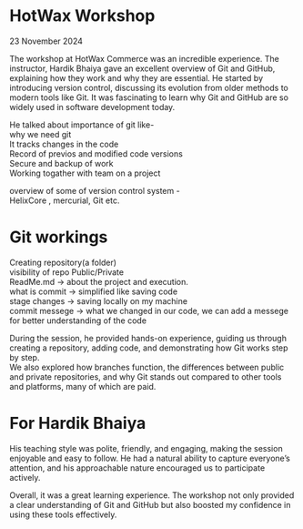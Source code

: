 # HotWax Workshop  

23 November 2024  

The workshop at HotWax Commerce was an incredible experience. The instructor, Hardik Bhaiya gave an excellent overview of Git and GitHub, explaining how they work and why they are essential.
He started by introducing version control, discussing its evolution from older methods to modern tools like Git. It was fascinating to learn why Git and GitHub are so widely used in software development today.  

He talked about importance of git like-  
why we need git  
It tracks changes in the code  
Record of previos and modified code versions  
Secure and backup of work  
Working togather with team on a project  

overview of some of version control system -  
HelixCore , mercurial, Git etc.  

# Git workings
Creating repository(a folder)   
visibility of repo Public/Private  
ReadMe.md -> about the project and execution.    
what is commit -> simplified like saving code  
stage changes  -> saving locally on my machine  
commit messege -> what we changed in our code, we can add a messege for better understanding of the code  


During the session, he provided hands-on experience, guiding us through creating a repository, adding code, and demonstrating how Git works step by step.  
We also explored how branches function, the differences between public and private repositories, and why Git stands out compared to other tools and platforms, many of which are paid.  


# For Hardik Bhaiya
His teaching style was polite, friendly, and engaging, making the session enjoyable and easy to follow. He had a natural ability to capture everyone’s attention, and his approachable nature encouraged us to participate actively.  

Overall, it was a great learning experience. The workshop not only provided a clear understanding of Git and GitHub but also boosted my confidence in using these tools effectively.  
